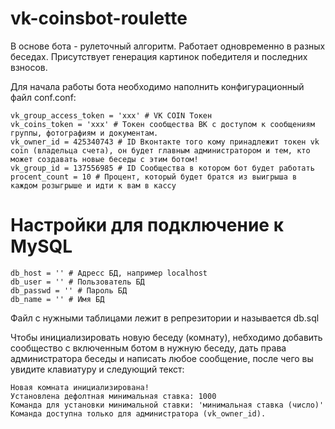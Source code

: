 # vk-coinsbot-roulette
В основе бота - рулеточный алгоритм. Работает одновременно в разных беседах. Присутствует генерация картинок победителя и последних взносов.

Для начала работы бота необходимо наполнить конфигурационный файл conf.conf:
```
vk_group_access_token = 'xxx' # VK COIN Токен
vk_coins_token = 'xxx' # Токен сообщества ВК с доступом к сообщениям группы, фотографиям и документам.
vk_owner_id = 425340743 # ID Вконтакте того кому принадлежит токен vk coin (владельца счета), он будет главным администратором и тем, кто может создавать новые беседы с этим ботом!
vk_group_id = 137556985 # ID Сообщества в котором бот будет работать
procent_count = 10 # Процент, который будет братся из выигрыша в каждом розыгрыше и идти к вам в кассу
```
# Настройки для подключение к MySQL
```
db_host = '' # Адресс БД, например localhost
db_user = '' # Пользователь БД
db_passwd = '' # Пароль БД
db_name = '' # Имя БД
```

Файл с нужными таблицами лежит в репрезитории и называется db.sql

Чтобы инициализировать новую беседу (комнату), небходимо добавить сообщество с включенным ботом в нужную беседу, дать права администратора беседы и написать любое сообщение, после чего вы увидите клавиатуру и следующий текст:

```
Новая комната инициализирована!
Установлена дефолтная минимальная ставка: 1000
Команда для установки минимальной ставки: 'минимальная ставка (число)'
Команда доступна только для администратора (vk_owner_id).
```
